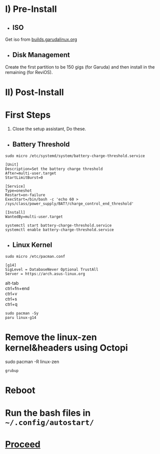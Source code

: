 # I) Pre-Install

- ## ISO
Get iso from [builds.garudalinux.org](https://builds.garudalinux.org)

- ## Disk Management
Create the first partition to be 150 gigs (for Garuda) and then install in the remaining (for ReviOS).

# II) Post-Install

# First Steps

1. Close the setup assistant, Do these.

- ## Battery Threshold

```
sudo micro /etc/systemd/system/battery-charge-threshold.service 
```

```
[Unit]
Description=Set the battery charge threshold
After=multi-user.target
StartLimitBurst=0

[Service]
Type=oneshot
Restart=on-failure
ExecStart=/bin/bash -c 'echo 60 > /sys/class/power_supply/BAT?/charge_control_end_threshold'

[Install]
WantedBy=multi-user.target
```

```
systemctl start battery-charge-threshold.service
systemctl enable battery-charge-threshold.service
```

- ## Linux Kernel
```
sudo micro /etc/pacman.conf
```
```
[g14]
SigLevel = DatabaseNever Optional TrustAll
Server = https://arch.asus-linux.org
```
alt-tab<br>ctrl+fn+end<br>ctrl+v<br>ctrl+s<br>ctrl+q<br>
```
sudo pacman -Sy
paru linux-g14
```
# Remove the linux-zen kernel&headers using Octopi
sudo pacman -R linux-zen 
```
grubup
```
# Reboot

# Run the bash files in `~/.config/autostart/`

# [Proceed](https://github.com/hookstdev/OmniGuides/blob/omni/Software/Linux.md)
